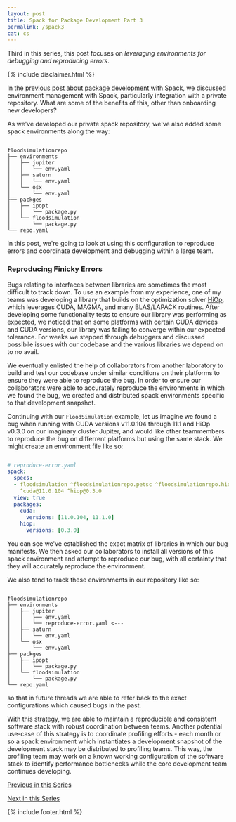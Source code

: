 ```yaml
---
layout: post
title: Spack for Package Development Part 3
permalink: /spack3
cat: cs
---
```


Third in this series, this post focuses on *leveraging environments for debugging and reproducing errors*.

{% include disclaimer.html %}

In the [previous post about package development with Spack](/spack2), we discussed environment management with Spack, particularly integration with a private repository.
What are some of the benefits of this, other than onboarding new developers?

As we've developed our private spack repository, we've also added some spack environments along the way:

```

floodsimulationrepo
├── environments
│   ├── jupiter
│   │   └── env.yaml
│   ├── saturn
│   │   └── env.yaml
│   └── osx
│       └── env.yaml
├── packges
│   ├── ipopt
│   │   └── package.py
│   └── floodsimulation
│       └── package.py
└── repo.yaml

```

In this post, we're going to look at using this configuration to reproduce errors and coordinate development and debugging within a large team.

### Reproducing Finicky Errors

Bugs relating to interfaces between libraries are sometimes the most difficult to track down.
To use an example from my experience, one of my teams was developing a library that builds on the optimization solver [HiOp](https://github.com/LLNL/hiop), which leverages CUDA, MAGMA, and many BLAS/LAPACK routines.
After developing some functionality tests to ensure our library was performing as expected, we noticed that on some platforms with certain CUDA devices and CUDA versions, our library was failing to converge within our expected tolerance.
For weeks we stepped through debuggers and discussed possibile issues with our codebase and the various libraries we depend on to no avail.

We eventually enlisted the help of collaborators from another laboratory to build and test our codebase under similar conditions on their platforms to ensure they were able to reproduce the bug.
In order to ensure our collaborators were able to accurately reproduce the environments in which we found the bug, we created and distributed spack environments specific to that development snapshot.

Continuing with our `FloodSimulation` example, let us imagine we found a bug when running with CUDA versions v11.0.104 through 11.1 and HiOp v0.3.0 on our imaginary cluster Jupiter, and would like other teammembers to reproduce the bug on differrent platforms but using the same stack.
We might create an environment file like so:

```yaml

# reproduce-error.yaml
spack:
  specs:
  - floodsimulation ^floodsimulationrepo.petsc ^floodsimulationrepo.hiop
    ^cuda@11.0.104 ^hiop@0.3.0
  view: true
  packages:
    cuda:
      versions: [11.0.104, 11.1.0]
    hiop:
      versions: [0.3.0]

```

You can see we've established the exact matrix of libraries in which our bug manifests.
We then asked our collaborators to install all versions of this spack environment and attempt to reproduce our bug, with all certainty that they will accurately reproduce the environment.

We also tend to track these environments in our repository like so:

```

floodsimulationrepo
├── environments
│   ├── jupiter
│   │   ├── env.yaml
│   │   └── reproduce-error.yaml <---
│   ├── saturn
│   │   └── env.yaml
│   └── osx
│       └── env.yaml
├── packges
│   ├── ipopt
│   │   └── package.py
│   └── floodsimulation
│       └── package.py
└── repo.yaml

```

so that in future threads we are able to refer back to the exact configurations which caused bugs in the past.

With this strategy, we are able to maintain a reproducible and consistent software stack with robust coordination between teams.
Another potential use-case of this strategy is to coordinate profiling efforts - each month or so a spack environment which instantiates a development snapshot of the development stack may be distributed to profiling teams.
This way, the profiling team may work on a known working configuration of the software stack to identify performance bottlenecks while the core development team continues developing.

[Previous in this Series](/spack2)

[Next in this Series](/spack4)

{% include footer.html %}
